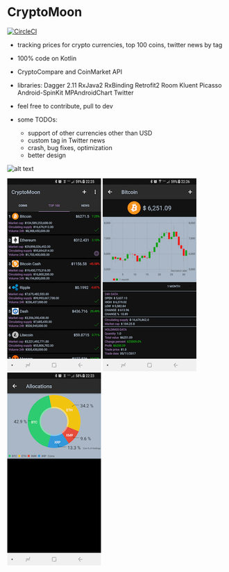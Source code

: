 # CryptoMoon

[![CircleCI](https://circleci.com/gh/ivnvrmn/CryptoMoon.svg?style=svg)](https://circleci.com/gh/ivnvrmn/CryptoMoon)

- tracking prices for crypto currencies, top 100 coins, twitter news by tag
- 100% code on Kotlin
- CryptoCompare and CoinMarket API
- libraries:
  Dagger 2.11
  RxJava2
  RxBinding
  Retrofit2
  Room
  Kluent
  Picasso
  Android-SpinKit
  MPAndroidChart
  Twitter
- feel free to contribute, pull to dev

- some TODOs:
  - support of other currencies other than USD
  - custom tag in Twitter news
  - crash, bug fixes, optimization
  - better design

![alt text](artwork/main_coins_upd.jpg)

![alt text](artwork/main_top.png)
![alt text](artwork/bitcoin_info.png)
![alt text](artwork/allocations.png)
